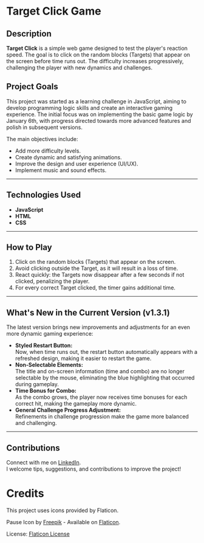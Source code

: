 # Target Click Game

## Description

**Target Click** is a simple web game designed to test the player's reaction speed. The goal is to click on the random blocks (Targets) that appear on the screen before time runs out. The difficulty increases progressively, challenging the player with new dynamics and challenges.

## **Project Goals**  
This project was started as a learning challenge in JavaScript, aiming to develop programming logic skills and create an interactive gaming experience. The initial focus was on implementing the basic game logic by January 6th, with progress directed towards more advanced features and polish in subsequent versions.  

The main objectives include:  
- Add more difficulty levels.  
- Create dynamic and satisfying animations.  
- Improve the design and user experience (UI/UX).  
- Implement music and sound effects.  

---

## **Technologies Used**  
- **JavaScript**  
- **HTML**  
- **CSS**  

---

## **How to Play**  
1. Click on the random blocks (Targets) that appear on the screen.  
2. Avoid clicking outside the Target, as it will result in a loss of time.  
3. React quickly: the Targets now disappear after a few seconds if not clicked, penalizing the player.  
4. For every correct Target clicked, the timer gains additional time.  

---

## **What's New in the Current Version (v1.3.1)**  
The latest version brings new improvements and adjustments for an even more dynamic gaming experience:  
- **Styled Restart Button:**  
  Now, when time runs out, the restart button automatically appears with a refreshed design, making it easier to restart the game.  
- **Non-Selectable Elements:**  
  The title and on-screen information (time and combo) are no longer selectable by the mouse, eliminating the blue highlighting that occurred during gameplay.  
- **Time Bonus for Combo:**  
  As the combo grows, the player now receives time bonuses for each correct hit, making the gameplay more dynamic.  
- **General Challenge Progress Adjustment:**  
  Refinements in challenge progression make the game more balanced and challenging.

---

## Contributions  
Connect with me on [LinkedIn](https://www.linkedin.com/in/samuel-valentin-54762a293/).  
I welcome tips, suggestions, and contributions to improve the project!

# Credits

This project uses icons provided by Flaticon.

Pause Icon by [Freepik](https://www.flaticon.com/br/autores/freepik) - Available on [Flaticon](https://www.flaticon.com/br/icone-gratis/pausa_10279029?term=bot%C3%A3o+de+pausa&page=1&position=35&origin=tag&related_id=10279029).

License: [Flaticon License](https://www.flaticon.com/legal)
